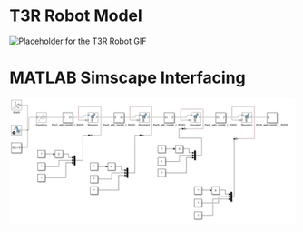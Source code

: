 # T3R Robot Model 
![Placeholder for the T3R Robot GIF](https://github.com/teetangh/Robotics-Projects/blob/master/T3R%20Robot/Resources/T3R%20GIF.gif?raw=true)

# MATLAB Simscape Interfacing 
![Placeholder for the T3R Robot MATLAB Simscape Interfacing ](https://github.com/teetangh/Robotics-Projects/blob/master/T3R%20Robot/Resources/T3R%20simscape%20connections.jpg?raw=true)
